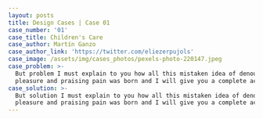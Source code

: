 ```yaml
---
layout: posts
title: Design Cases | Case 01
case_number: '01'
case_title: Children's Care
case_author: Martín Ganzo
case_author_link: 'https://twitter.com/eliezerpujols'
case_image: /assets/img/cases_photos/pexels-photo-220147.jpeg
case_problem: >-
  But problem I must explain to you how all this mistaken idea of denouncing
  pleasure and praising pain was born and I will give you a complete account.
case_solution: >-
  But solution I must explain to you how all this mistaken idea of denouncing
  pleasure and praising pain was born and I will give you a complete account.
---
```


